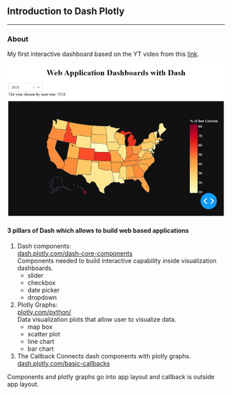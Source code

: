 ## Introduction to Dash Plotly
--------------

### About 
My first interactive dashboard based on the YT video from this [link](https://youtu.be/hSPmj7mK6ng).


[![N|Solid](_datasets/Dash1.JPG)](https://www.conted.ox.ac.uk/courses/programming-for-data-science?code=O19P732COW)


#### 3 pillars of Dash which allows to build web based applications
1. Dash components:  
[dash.plotly.com/dash-core-components](https://dash.plotly.com/dash-core-components)  
Components needed to build interactive capability inside visualization dashboards.  
    * slider
    * checkbox
    * date picker
    * dropdown
2. Plotly Graphs:  
[plotly.com/python/](https://plotly.com/python/)  
Data visualization plots that allow user to visualize data.
    * map box
    * scatter plot
    * line chart
    * bar chart 
3. The Callback
Connects dash components with plotly graphs.  
[dash.plotly.com/basic-callbacks](https://dash.plotly.com/basic-callbacks)

Components and plotly graphs go into app layout and callback is outside app layout.